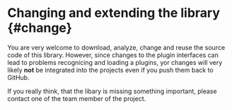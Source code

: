 ﻿Changing and extending the library {#change}
============================================

You are very welcome to download, analyze, change and reuse the source code of this library. However, since changes to the plugin interfaces can lead to problems recognicing and loading a plugins, yor changes will very likely <b>not</b> be integrated into the projects even if you push them back to GitHub.

If you really think, that the libary is missing something important, please contact one of the team member of the project.
